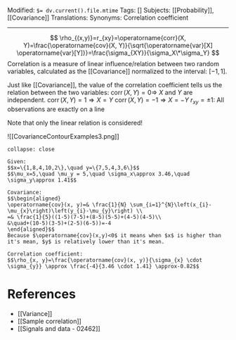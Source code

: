 Modified: `$= dv.current().file.mtime`
Tags: []
Subjects: [[Probability]], [[Covariance]]
Translations: 
Synonyms: Correlation coefficient
****
$$
\rho_{(x,y)}=r_{xy}=\operatorname{corr}(X, Y)=\frac{\operatorname{cov}(X, Y)}{\sqrt{\operatorname{var}[X] \operatorname{var}[Y]}}=\frac{\sigma_{XY}}{\sigma_X\*\sigma_Y}
$$
Correlation is a measure of linear influence/relation between two random variables, calculated as the [[Covariance]] normalized to the interval: $[-1,1]$.

Just like [[Covariance]], the value of the correlation coefficient tells us the relation between the two variables:
$\operatorname{corr}(X, Y)=0\Rightarrow$ $X$ and $Y$ are independent.
$\operatorname{corr}(X, Y)=1\Rightarrow X=Y$ 
$\operatorname{corr}(X, Y)=-1\Rightarrow X=-Y$ 
$r_{xy}=\pm1:$ All observations are exactly on a line

Note that only the linear relation is considered!

<span class="centerImg">![[CovarianceContourExamples3.png]]</span>

```ad-example
collapse: close

Given:
$$x=\{1,8,4,10,2\},\quad y=\{7,5,4,3,6\}$$
$$\mu_x=5,\quad \mu_y = 5,\quad \sigma_x\approx 3.46,\quad \sigma_y\approx 1.41$$

Covariance:
$$\begin{aligned}
\operatorname{cov}(x, y)=& \frac{1}{N} \sum_{i=1}^{N}\left(x_{i}-\mu_{x}\right)\left(y_{i}-\mu_{y}\right) \\
=& \frac{1}{5}((1-5)(7-5)+(8-5)(5-5)+(4-5)(4-5)\\
&\quad+(10-5)(3-5)+(2-5)(6-5))=-4
\end{aligned}$$
Because $\operatorname{cov}(x,y)<0$ it means when $x$ is higher than it's mean, $y$ is relatively lower than it's mean.

Correlation coefficient:
$$\rho_{x, y}=\frac{\operatorname{cov}(x, y)}{\sigma_{x} \cdot \sigma_{y}} \approx \frac{-4}{3.46 \cdot 1.41} \approx-0.82$$
```

# References
- [[Variance]]
- [[Sample correlation]]
- [[Signals and data - 02462]]